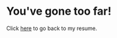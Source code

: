 # You've gone too far!
Click [here](https://csassaman.github.io/SassamanResume/mywebresume.html) to go back to my resume.
